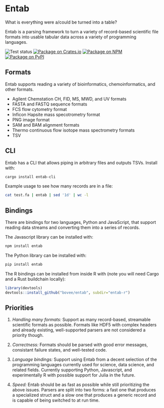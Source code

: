 # Entab
What is everything were a/could be turned into a table?

Entab is a parsing framework to turn a variety of record-based scientific file
formats into usable tabular data across a variety of programming languages.

![Test status](https://github.com/bovee/entab/workflows/Tests/badge.svg)
[![Package on Crates.io](https://img.shields.io/crates/v/entab.svg)](https://crates.io/crates/entab)
[![Package on NPM](https://img.shields.io/npm/v/entab.svg)](https://www.npmjs.com/package/entab)
[![Package on PyPI](https://img.shields.io/pypi/v/entab.svg)](https://pypi.org/project/entab/)

## Formats

Entab supports reading a variety of bioinformatics, chemoinformatics, and
other formats.

 - Agilent Chemstation CH, FID, MS, MWD, and UV formats
 - FASTA and FASTQ sequence formats
 - FCS flow cytometry format
 - Inficon Hapsite mass specotrometry format
 - PNG image format
 - SAM and BAM alignment formats
 - Thermo continuous flow isotope mass spectrometry formats
 - TSV

## CLI

Entab has a CLI that allows piping in arbitrary files and outputs TSVs.
Install with:
```sh
cargo install entab-cli
```

Example usage to see how many records are in a file:
```sh
cat test.fa | entab | sed '1d' | wc -l
```

## Bindings

There are bindings for two languages, Python and JavaScript, that support
reading data streams and converting them into a series of records.

The Javascript library can be installed with:
```sh
npm install entab
```
The Python library can be installed with:
```sh
pip install entab
```

The R bindings can be installed from inside R with (note you will need Cargo and a Rust buildchain locally):
```r
library(devtools)
devtools::install_github("bovee/entab", subdir="entab-r")
```

## Priorities

1. *Handling many formats:*
    Support as many record-based, streamable scientific formats as possible.
    Formats like HDF5 with complex headers and already existing, well-supported
    parsers are not considered a priority though.

2. *Correctness:*
     Formats should be parsed with good error messages, consistant failure
     states, and well-tested code.

3. *Language bindings:*
     Support using Entab from a decent selection of the programming languages
     currently used for science, data science, and related fields. Currently
     supporting Python, Javascript, and experimentally R with possible support
     for Julia in the future.

5. *Speed:*
     Entab should be as fast as possible while still prioritizing the above
     issues. Parsers are split into two forms: a fast one that produces a
     specialized struct and a slow one that produces a generic record and is
     capable of being switched to at run time.
